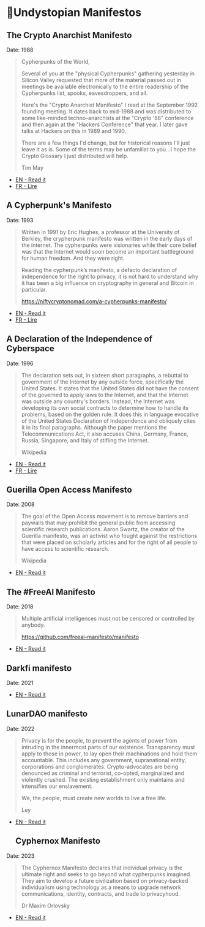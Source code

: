 # 📜Undystopian Manifestos

## The Crypto Anarchist Manifesto

Date: 1988

> Cypherpunks of the World,
> 
> Several of you at the "physical Cypherpunks" gathering yesterday in Silicon Valley requested that more of the material passed out in meetings be available electronically to the entire readership of the Cypherpunks list, spooks, eavesdroppers, and all. <Gulp>
> 
> Here's the "Crypto Anarchist Manifesto" I read at the September 1992 founding meeting. It dates back to mid-1988 and was distributed to some like-minded techno-anarchists at the "Crypto '88" conference and then again at the "Hackers Conference" that year. I later gave talks at Hackers on this in 1989 and 1990.
> 
> There are a few things I'd change, but for historical reasons I'll just leave it as is. Some of the terms may be unfamiliar to you...I hope the Crypto Glossary I just distributed will help.
> 
>  Tim May


* [EN - Read it](https://pastenym.ch/#/bafkreicgjkmouxdbzlhnfivlnab5qrru7hkmtq6u4qra576pg7tf4cx42a&key=16f7cef19d93e44d6c1aa5fa845368cd)
* [FR - Lire](https://pastenym.ch/#/bafkreihojbl3rkucxijwxjabibt4lcdy2wqe6xwwlo32pzzezhvqz5zhra&key=07871676e623838cd36a943941432052)


## A Cypherpunk's Manifesto

Date: 1993

> Written in 1991 by Eric Hughes, a professor at the University of Berkley, the crypherpunk manifesto was written in the early days of the internet. The cypherpunks were visionaries while their core belief was that the Internet would soon become an important battleground for human freedom. And they were right.
>
> Reading the cypherpunk’s manifesto, a defacto declaration of independence for the right to privacy, it is not hard to understand why it has been a big influence on cryptography in general and Bitcoin in particular. 
>
> https://niftycryptonomad.com/a-cypherpunks-manifesto/

* [EN - Read it](https://pastenym.ch/#/bafkreihjebhceberecygnglss2glyefespki26y26gq7grilv547mj3scy&key=8e3c549ca81e19575d987d18949cde16)
* [FR - Lire](https://pastenym.ch/#/bafkreicbryh7ytpl756ooj5oymqamr2glvbkrglw5467fc42bll526iwvu&key=ad0626d817d3db81ce6391d53dc58807)

##  A Declaration of the Independence of Cyberspace

Date: 1996 

> The declaration sets out, in sixteen short paragraphs, a rebuttal to government of the Internet by any outside force, specifically the United States. It states that the United States did not have the consent of the governed to apply laws to the Internet, and that the Internet was outside any country's borders. Instead, the Internet was developing its own social contracts to determine how to handle its problems, based on the golden rule. It does this in language evocative of the United States Declaration of Independence and obliquely cites it in its final paragraphs. Although the paper mentions the Telecommunications Act, it also accuses China, Germany, France, Russia, Singapore, and Italy of stifling the Internet.
>
>  Wikipedia


* [EN - Read it](https://pastenym.ch/#/bafkreidrdf5w6ui77fjciix4k2pdhybulwqzqipl6hcpo5vywais67ziwu&key=25693608ee248026ff07eced69a4d8d2)
* [FR - Lire](https://pastenym.ch/#/bafkreicnvmhovk3piu3zh5mgmrimzevmcrcxdbdzdzcy4djlae72fzkfri&key=d75e1be17fdb7450cf86ea4fdd0d9666)


## Guerilla Open Access Manifesto

Date: 2008

> The goal of the Open Access movement is to remove barriers and paywalls that may prohibit the general public from accessing scientific research publications. Aaron Swartz, the creator of the Guerilla manifesto, was an activist who fought against the restrictions that were placed on scholarly articles and for the right of all people to have access to scientific research.
>
> Wikipedia

* [EN - Read it](https://pastenym.ch/#/bafkreidt7fh64vlnuwblfk6q2wczbfxotkllhon2qogkkgmlligeptk6xu&key=e09a8024cd2d8dbc6bfac426aea7fca6)

## The #FreeAI Manifesto

Date: 2018

> Multiple artificial intelligences must not be censored or controlled by anybody.
>
> https://github.com/freeai-manifesto/manifesto

* [EN - Read it](https://pastenym.ch/#/bafkreiajpkthtx2ptxllsnmvn2g2klloshdr4p47kptcu3pwwbalhg4a5a&key=f8e24f5a6b08b2121341b4574449920c)
  
  
## Darkfi manifesto
Date: 2021
  
* [EN - Read it](https://pastenym.ch/#/bafkreihopynlgrzffopglem7pyg377aklcymyrqpsi7lkp67dw6zpq4bam&key=a9b70bfc1f5866c6dde72f0bd39c6a98)  

  
## LunarDAO manifesto
  
Date: 2022
  
 > Privacy is for the people, to prevent the agents of power from intruding in the innermost parts of our existence. Transparency must apply to those in power, to lay open their machinations and hold them accountable. This includes any government, supranational entity, corporations and conglomerates. Crypto-advocates are being denounced as criminal and terrorist, co-opted, marginalized and violently crushed. The existing establishment only maintains and intensifies our enslavement.
>
> We, the people, must create new worlds to live a free life.
> 
> Ley


  
* [EN - Read it](https://pastenym.ch/#/bafkreidrf56tp3zjgbogz5p6rar2rfbnov2uv5ychmyfekutbf7frh2pti&key=159e40d81deb5b45e1ac0910751fa215)
  

  ## Cyphernox Manifesto

Date: 2023

> The Cyphernox Manifesto declares that individual privacy is the ultimate right and seeks to go beyond what cypherpunks imagined. They aim to develop a future civilization based on privacy-backed individualism using technology as a means to upgrade network communications, identity, contracts, and trade to privacyhood.
>
> Dr Maxim Orlovsky

* [EN - Read it](https://pastenym.ch/#/bafkreifbswtktjxgjgln2b4vc3qy35qydtmt2mgkhx3irh7gs7nr3gtozu&key=d592f3301552ad33c01841a5d5533532)
